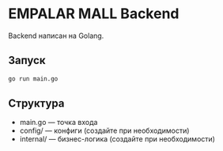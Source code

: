 # EMPALAR MALL Backend

Backend написан на Golang.

## Запуск

```bash
go run main.go
```

## Структура
- main.go — точка входа
- config/ — конфиги (создайте при необходимости)
- internal/ — бизнес-логика (создайте при необходимости) 